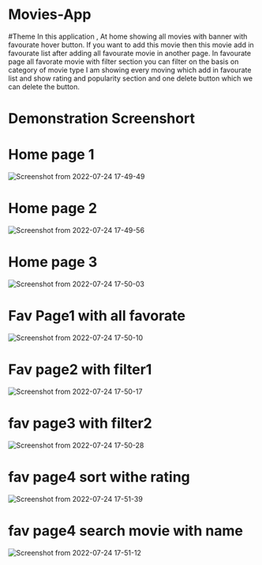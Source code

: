 # Movies-App
#Theme
In this application , At home showing all movies with banner with favourate hover button. If you want to add this movie then this movie add in favourate list after adding all favourate movie in another page. 
In favourate page all favorate movie with filter section you can filter on the basis on category of movie type  I am showing every moving which add in favourate list and show rating and popularity section and one delete button which we can delete the button.

# Demonstration Screenshort
# Home page 1
 ![Screenshot from 2022-07-24 17-49-49](https://user-images.githubusercontent.com/56158611/180647614-f1db7df9-f0f9-492b-b639-8aace2cea485.png)

# Home page 2
![Screenshot from 2022-07-24 17-49-56](https://user-images.githubusercontent.com/56158611/180647660-7ec452eb-4d90-4f02-b6fd-239682f1091b.png)

# Home page 3
![Screenshot from 2022-07-24 17-50-03](https://user-images.githubusercontent.com/56158611/180647685-e68af7e0-cd41-49df-ab78-ef48ed6061e3.png)
# Fav Page1 with all favorate
![Screenshot from 2022-07-24 17-50-10](https://user-images.githubusercontent.com/56158611/180647708-c4058f2f-cec6-4e4d-ac4e-561d0b66dc32.png)

# Fav page2 with filter1
![Screenshot from 2022-07-24 17-50-17](https://user-images.githubusercontent.com/56158611/180647720-05c45336-6503-429c-97c5-ecc80168d347.png)

# fav page3 with filter2
![Screenshot from 2022-07-24 17-50-28](https://user-images.githubusercontent.com/56158611/180647753-3b2f33e0-939f-4dc8-a835-26e93c9023db.png)

# fav page4 sort withe rating
![Screenshot from 2022-07-24 17-51-39](https://user-images.githubusercontent.com/56158611/180647820-831254ba-f46d-4a04-a87c-4272230d6385.png)

# fav page4 search movie with name
![Screenshot from 2022-07-24 17-51-12](https://user-images.githubusercontent.com/56158611/180647847-59753444-b5cc-4193-b822-fd72f75f97a5.png)




